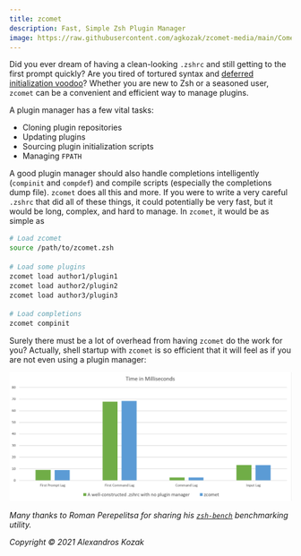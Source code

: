 ```yaml
---
title: zcomet
description: Fast, Simple Zsh Plugin Manager
image: https://raw.githubusercontent.com/agkozak/zcomet-media/main/CometDonati.jpg
---
```


Did you ever dream of having a clean-looking `.zshrc` and still getting to the first prompt quickly? Are you tired of tortured syntax and [deferred initialization voodoo](https://github.com/romkatv/zsh-bench/tree/874e3650489538bb14e1000370240520f61de346#deferred-initialization)? Whether you are new to Zsh or a seasoned user, `zcomet` can be a convenient and efficient way to manage plugins.

A plugin manager has a few vital tasks:

  * Cloning plugin repositories
  * Updating plugins
  * Sourcing plugin initialization scripts
  * Managing `FPATH`

A good plugin manager should also handle completions intelligently (`compinit` and `compdef`) and compile scripts (especially the completions dump file). `zcomet` does all this and more. If you were to write a very careful `.zshrc` that did all of these things, it could potentially be very fast, but it would be long, complex, and hard to manage. In `zcomet`, it would be as simple as

```sh
# Load zcomet
source /path/to/zcomet.zsh

# Load some plugins
zcomet load author1/plugin1
zcomet load author2/plugin2
zcomet load author3/plugin3

# Load completions
zcomet compinit
```

Surely there must be a lot of overhead from having `zcomet` do the work for you? Actually, shell startup with `zcomet` is so efficient that it will feel as if you are not even using a plugin manager:

![Latencies in Milliseconds](https://raw.githubusercontent.com/agkozak/zcomet-media/main/latencies.png)

*Many thanks to Roman Perepelitsa for sharing his [`zsh-bench`](https://github.com/romkatv/zsh-bench) benchmarking utility.*

*Copyright &copy; 2021 Alexandros Kozak*
